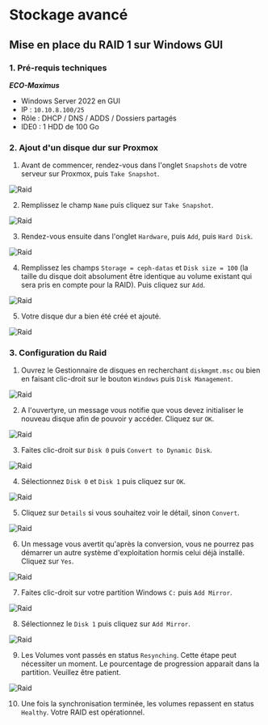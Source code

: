 # Stockage avancé

## Mise en place du RAID 1 sur Windows GUI

### 1. Pré-requis techniques

**_ECO-Maximus_**
* Windows Server 2022 en GUI
* IP : `10.10.8.100/25`
* Rôle : DHCP / DNS / ADDS / Dossiers partagés
* IDE0 : 1 HDD de 100 Go

### 2. Ajout d'un disque dur sur Proxmox

1. Avant de commencer, rendez-vous dans l'onglet `Snapshots` de votre serveur sur Proxmox, puis `Take Snapshot`.

![Raid](/ressource/S13/raid/Proxmox_01.PNG)

2. Remplissez le champ `Name` puis cliquez sur `Take Snapshot`.

![Raid](/ressource/S13/raid/Proxmox_02.PNG)

3. Rendez-vous ensuite dans l'onglet `Hardware`, puis `Add`, puis `Hard Disk`.

![Raid](/ressource/S13/raid/Proxmox_03.PNG)

4. Remplissez les champs `Storage = ceph-datas` et `Disk size = 100` (la taille du disque doit absolument être identique au volume existant qui sera pris en compte pour la RAID). Puis cliquez sur `Add`.

![Raid](/ressource/S13/raid/Proxmox_04.PNG)

5. Votre disque dur a bien été créé et ajouté. 

![Raid](/ressource/S13/raid/Proxmox_05.PNG)

### 3. Configuration du Raid

1. Ouvrez le Gestionnaire de disques en recherchant `diskmgmt.msc` ou bien en faisant clic-droit sur le bouton `Windows` puis `Disk Management`.

![Raid](/ressource/S13/raid/GUI_Raid_01.PNG)

2. A l'ouvertyre, un message vous notifie que vous devez initialiser le nouveau disque afin de pouvoir y accéder. Cliquez sur `OK`.

![Raid](/ressource/S13/raid/GUI_Raid_02.PNG)

3. Faites clic-droit sur `Disk 0` puis `Convert to Dynamic Disk`.

![Raid](/ressource/S13/raid/GUI_Raid_03.PNG)

4. Sélectionnez `Disk 0` et `Disk 1` puis cliquez sur `OK`.

![Raid](/ressource/S13/raid/GUI_Raid_04.PNG)

5. Cliquez sur `Details` si vous souhaitez voir le détail, sinon `Convert`.

![Raid](/ressource/S13/raid/GUI_Raid_05.PNG)

6. Un message vous avertit qu'après la conversion, vous ne pourrez pas démarrer un autre système d'exploitation hormis celui déjà installé. Cliquez sur `Yes`.

![Raid](/ressource/S13/raid/GUI_Raid_06.PNG)

7. Faites clic-droit sur votre partition Windows `C:` puis `Add Mirror`.

![Raid](/ressource/S13/raid/GUI_Raid_07.PNG)

8. Sélectionnez le `Disk 1` puis cliquez sur `Add Mirror`.

![Raid](/ressource/S13/raid/GUI_Raid_08.PNG)

9. Les Volumes vont passés en status `Resynching`. Cette étape peut nécessiter un moment. Le pourcentage de progression apparait dans la partition. Veuillez être patient.

![Raid](/ressource/S13/raid/GUI_Raid_09.PNG)

10. Une fois la synchronisation terminée, les volumes repassent en status `Healthy`. Votre RAID est opérationnel.